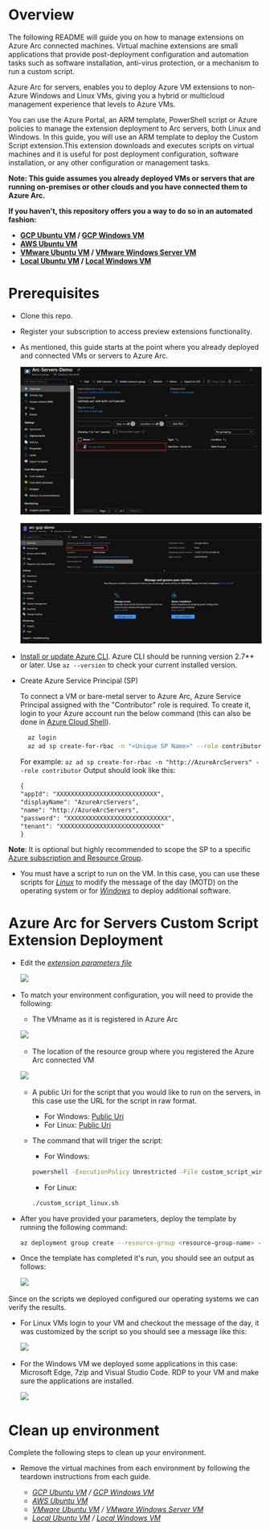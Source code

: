 # Overview

The following README will guide you on how to manage extensions on Azure Arc connected machines. Virtual machine extensions are small applications that provide post-deployment configuration and automation tasks such as software installation, anti-virus protection, or a mechanism to run a custom script.

Azure Arc for servers,  enables you to deploy Azure VM extensions to non-Azure Windows and Linux VMs, giving you a hybrid or multicloud management experience that levels to Azure VMs.

You can use the Azure Portal, an ARM template, PowerShell script or Azure policies to manage the extension deployment to Arc servers, both Linux and Windows. In this guide, you will use an ARM template to deploy the Custom Script extension.This extension downloads and executes scripts on virtual machines and it is useful for post deployment configuration, software installation, or any other configuration or management tasks.

**Note: This guide assumes you already deployed VMs or servers that are running on-premises or other clouds and you have connected them to Azure Arc.**

**If you haven't, this repository offers you a way to do so in an automated fashion:**
- **[GCP Ubuntu VM](gcp_terraform_ubuntu.md) / [GCP Windows VM](gcp_terraform_windows.md)**
- **[AWS Ubuntu VM](aws_terraform_ubuntu.md)**
- **[VMware Ubuntu VM](vmware_terraform_ubuntu.md) / [VMware Windows Server VM](vmware_terraform_winsrv.md)**
- **[Local Ubuntu VM](local_vagrant_ubuntu.md) / [Local Windows VM](local_vagrant_windows.md)**

# Prerequisites

* Clone this repo.

* Register your subscription to access preview extensions functionality.

* As mentioned, this guide starts at the point where you already deployed and connected VMs or servers to Azure Arc.

    ![](../img/vm_extension_customscript/01.png)

    ![](../img/vm_extension_customscript/02.png)

* [Install or update Azure CLI](https://docs.microsoft.com/en-us/cli/azure/install-azure-cli?view=azure-cli-latest). Azure CLI should be running version 2.7** or later. Use ```az --version``` to check your current installed version.

* Create Azure Service Principal (SP)   

    To connect a VM or bare-metal server to Azure Arc, Azure Service Principal assigned with the "Contributor" role is required. To create it, login to your Azure account run the below command (this can also be done in [Azure Cloud Shell](https://shell.azure.com/)).

  ```bash
    az login
    az ad sp create-for-rbac -n "<Unique SP Name>" --role contributor
    ```
    For example:
    ```az ad sp create-for-rbac -n "http://AzureArcServers" --role contributor```
    Output should look like this:
    ```
    {
    "appId": "XXXXXXXXXXXXXXXXXXXXXXXXXXXX",
    "displayName": "AzureArcServers",
    "name": "http://AzureArcServers",
    "password": "XXXXXXXXXXXXXXXXXXXXXXXXXXXX",
    "tenant": "XXXXXXXXXXXXXXXXXXXXXXXXXXXX"
    }
    ```
    
**Note**: It is optional but highly recommended to scope the SP to a specific [Azure subscription and Resource Group](https://docs.microsoft.com/en-us/cli/azure/ad/sp?view=azure-cli-latest).   


* You must have a script to run on the VM. In this case, you can use these scripts for [*Linux*](../scripts/custom_script_linux.sh) to modify the message of the day (MOTD) on the operating system or for [*Windows*](../scripts/custom_script_windows.ps1) to deploy additional software. 

# Azure Arc for Servers Custom Script Extension Deployment

* Edit the [*extension parameters file*](../extensions/arm/customscript-template.parameters.json) 

   ![](../img/vm_extension_customscript/03.png)

* To match your environment configuration, you will need to provide the following: 

    - The VMname as it is registered in Azure Arc

   ![](../img/vm_extension_customscript/04.png)

    - The location of the resource group where you registered the Azure Arc connected VM  

   ![](../img/vm_extension_customscript/05.png)

    - A public Uri for the script that you would like to run on the servers, in this case use the URL for the script in raw format.
        - For Windows: [Public Uri](https://raw.githubusercontent.com/likamrat/jumpstart/custom/azure_arc_servers_jumpstart/scripts/custom_script_linux.sh) 
        - For Linux: [Public Uri](https://raw.githubusercontent.com/likamrat/jumpstart/custom/azure_arc_servers_jumpstart/scripts/custom_script_windows.ps1)

    - The command that will triger the script: 
        - For Windows: 
        ```bash
        powershell -ExecutionPolicy Unrestricted -File custom_script_windows.ps1 
        ```
        - For Linux:
         ```bash
         ./custom_script_linux.sh
         ```

* After you have provided your parameters, deploy the template by running the following command: 

    ```bash
    az deployment group create --resource-group <resource-group-name> --template-file <path-to-template> --parameters <path-to-parametersfile>
    ```
   
* Once the template has completed it's run, you should see an output as follows: 

    ![](../img/vm_extension_customscript/06.png)
    
Since on the scripts we deployed configured our operating systems we can verify the results. 

* For Linux VMs login to your VM and checkout the message of the day, it was customized by the script so you should see a message like this: 

    ![](../img/vm_extension_customscript/07.png)

* For the Windows VM we deployed some applications in this case: Microsoft Edge, 7zip and Visual Studio Code. RDP to your VM and make sure the applications are installed. 

    ![](../img/vm_extension_customscript/08.png)

# Clean up environment

Complete the following steps to clean up your environment.

* Remove the virtual machines from each environment by following the teardown instructions from each guide.

    - *[GCP Ubuntu VM](gcp_terraform_ubuntu.md) / [GCP Windows VM](gcp_terraform_windows.md)*
    - *[AWS Ubuntu VM](aws_terraform_ubuntu.md)*
    - *[VMware Ubuntu VM](vmware_terraform_ubuntu.md) / [VMware Windows Server VM](vmware_terraform_winsrv.md)*
    - *[Local Ubuntu VM](local_vagrant_ubuntu.md) / [Local Windows VM](local_vagrant_windows.md)*